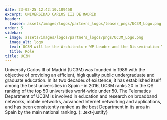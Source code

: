 ```yaml
---
date: 23-02-25 12:42:10.109458
excerpt: UNIVERSIDAD CARLOS III DE MADRID
header:
  teaser: assets/images/logos/partners_logos/teaser_pngs/UC3M_Logo.png
order: 5
sidebar:
- image: assets/images/logos/partners_logos/pngs/UC3M_Logo.png
  image_alt: logo
  text: UC3M will be the Architecture WP Leader and the Dissemination Task Leader
  title: Role
title: UC3M
---
```


University Carlos III of Madrid (UC3M) was founded in 1989 with the objective of providing an efficient, high quality public undergraduate and graduate education. In its two decades of existence, it has established itself among the best universities in Spain – in 2016, UC3M ranks 20 in the QS ranking of the top 50 universities world-wide under 50. The Telematics Department of UC3M is involved in education and research on broadband networks, mobile networks, advanced Internet networking and applications, and has been consistently ranked as the best Department in its area in Spain by the main national ranking.
{: .text-justify}